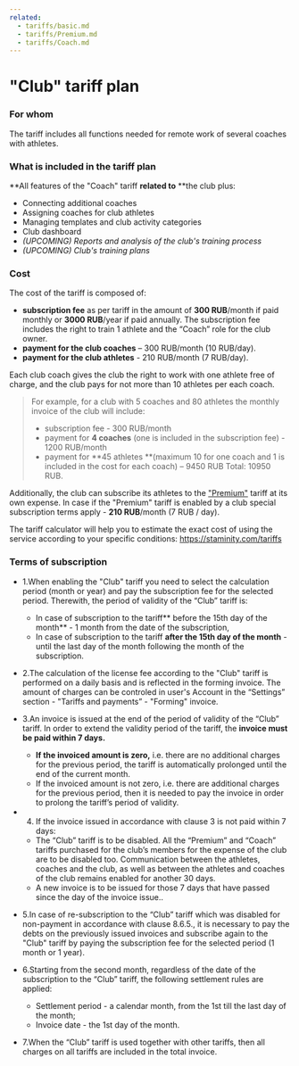 ```yaml
---
related:
  - tariffs/basic.md
  - tariffs/Premium.md
  - tariffs/Coach.md
---
```


# "Club" tariff plan

### For whom

The tariff includes all functions needed for remote work of several coaches with athletes.

### What is included in the tariff plan

**All features of the "Coach" tariff **related to** **the club plus:

* Connecting additional coaches
* Assigning coaches for club athletes 
* Managing templates and club activity categories 
* Club dashboard
* _\(UPCOMING\) Reports and analysis of the club's training process_
* _\(UPCOMING\) Club's training plans_

### Cost

The cost of the tariff is composed of:

* **subscription fee** as per tariff in the amount of **300 RUB**/month if paid monthly or **3000 RUB**/year if paid annually. The subscription fee includes the right to train 1 athlete and the “Coach” role for the club owner.
* **payment for the club coaches** – 300 RUB/month \(10 RUB/day\).
* **payment for the club athletes** - 210 RUB/month \(7 RUB/day\).

Each club coach gives the club the right to work with one athlete free of charge, and the club pays for not more than 10 athletes per each coach.

> For example, for a club with 5 coaches and 80 athletes the monthly invoice of the club will include:
>
> * subscription fee - 300 RUB/month
> * payment for **4 coaches** \(one is included in the subscription fee\) - 1200 RUB/month
> * payment for **45 athletes **\(maximum 10 for one coach and 1 is included in the cost for each coach\) – 9450 RUB
>   Total: 10950 RUB.

Additionally, the club can subscribe its athletes to the  ["Premium"](/tariffs/premium.md) tariff at its own expense. In case if the "Premium" tariff is enabled by a club special subscription terms apply - **210 RUB**/month \(7 RUB / day\).

The tariff calculator will help you to estimate the exact cost of using the service according to your specific conditions: [https://staminity.com/tariffs                          
](https://staminity.com/tariffs)

### Terms of subscription

* 1.When enabling the "Club" tariff you need to select the calculation period \(month or year\) and pay the subscription fee for the selected period. Therewith, the period of validity of the “Club” tariff is:

  * In case of subscription to the tariff** before the 15th day of the month** - 1 month from the date of the subscription,
  * In case of subscription to the tariff **after the 15th day of the month** - until the last day of the month following the month of the subscription.

* 2.The calculation of the license fee according to the "Club" tariff is performed on a daily basis and is reflected in the forming invoice. The amount of charges can be controled in user's Account in the “Settings” section - "Tariffs and payments” - "Forming" invoice.

* 3.An invoice is issued at the end of the period of validity of the “Club” tariff. In order to extend the validity period of the tariff, the **invoice must be paid within 7 days.**

  * **If the invoiced amount is zero,** i.е. there are no additional charges for the previous period, the tariff is automatically prolonged until the end of the current month.
  * If the invoiced amount is not zero, i.e. there are additional charges for the previous period, then it is needed to pay the invoice in order to prolong the tariff’s period of validity.

* 4. If the invoice issued in accordance with clause 3 is not paid within 7 days:

  * The “Club” tariff is to be disabled. All the “Premium” and “Coach” tariffs purchased for the club’s members for the expense of the club are to be disabled too. Communication between the athletes, coaches and the club, as well as between the athletes and coaches of the club remains enabled for another 30 days.
  * A new invoice is to be issued for those 7 days that have passed since the day of the invoice issue..

* 5.In case of re-subscription to the “Club” tariff which was disabled for non-payment in accordance with clause 8.6.5., it is necessary to pay the debts on the previously issued invoices and subscribe again to the "Club" tariff by paying the subscription fee for the selected period \(1 month or 1 year\).

* 6.Starting from the second month, regardless of the date of the subscription to the “Club” tariff, the following settlement rules are applied:

  * Settlement period - a calendar month, from the 1st till the last day of the month;
  * Invoice date - the 1st day of the month.

* 7.When the “Club” tariff is used together with other tariffs, then all charges on all tariffs are included in the total invoice.



